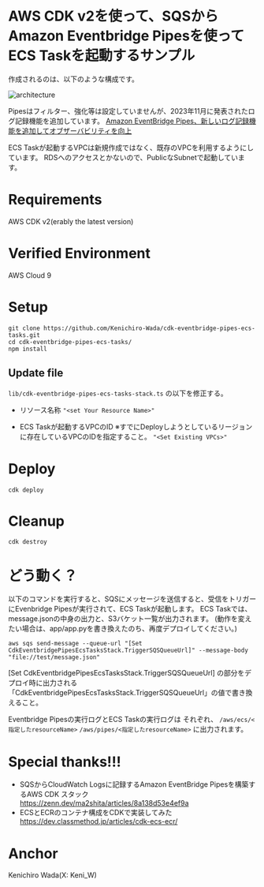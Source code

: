 # AWS CDK v2を使って、SQSからAmazon Eventbridge Pipesを使ってECS Taskを起動するサンプル

作成されるのは、以下のような構成です。

![architecture](https://docs.google.com/drawings/d/e/2PACX-1vRiUTF8v1zQd3lpAjamQPQCRm1RHoDQuMCJsQ3BuATWLwyKbLBcZUHZtzM1X_XR0cXDDYty-rddGtMz/pub?w=1229&h=530)

Pipesはフィルター、強化等は設定していませんが、2023年11月に発表されたログ記録機能を追加しています。
[Amazon EventBridge Pipes、新しいログ記録機能を追加してオブザーバビリティを向上](https://aws.amazon.com/jp/about-aws/whats-new/2023/11/amazon-eventbridge-logging-improved-observability/)

ECS Taskが起動するVPCは新規作成ではなく、既存のVPCを利用するようにしています。
RDSへのアクセスとかないので、PublicなSubnetで起動しています。

# Requirements
AWS CDK v2(erably the latest version)

# Verified Environment
AWS Cloud 9

# Setup

```
git clone https://github.com/Kenichiro-Wada/cdk-eventbridge-pipes-ecs-tasks.git
cd cdk-eventbridge-pipes-ecs-tasks/
npm install
```

## Update file
`lib/cdk-eventbridge-pipes-ecs-tasks-stack.ts` の以下を修正する。
- リソース名称
`"<set Your Resource Name>"`

- ECS Taskが起動するVPCのID ※すでにDeployしようとしているリージョンに存在しているVPCのIDを指定すること。
`"<Set Existing VPCs>"`

# Deploy

```
cdk deploy
```

# Cleanup

```
cdk destroy
```

# どう動く？

以下のコマンドを実行すると、SQSにメッセージを送信すると、受信をトリガーにEvenbridge Pipesが実行されて、ECS Taskが起動します。
ECS Taskでは、message.jsonの中身の出力と、S3バケット一覧が出力されます。
(動作を変えたい場合は、app/app.pyを書き換えたのち、再度デプロイしてください。)

```
aws sqs send-message --queue-url "[Set CdkEventbridgePipesEcsTasksStack.TriggerSQSQueueUrl]" --message-body "file://test/message.json"
```
[Set CdkEventbridgePipesEcsTasksStack.TriggerSQSQueueUrl] の部分をデプロイ時に出力される 「CdkEventbridgePipesEcsTasksStack.TriggerSQSQueueUrl」の値で書き換えること。

Eventbridge Pipesの実行ログとECS Taskの実行ログは
それぞれ、
`/aws/ecs/<指定したresourceName>`
`/aws/pipes/<指定したresourceName>`
に出力されます。

# Special thanks!!!
- SQSからCloudWatch Logsに記録するAmazon EventBridge Pipesを構築するAWS CDK スタック 
https://zenn.dev/ma2shita/articles/8a138d53e4ef9a
- ECSとECRのコンテナ構成をCDKで実装してみた
https://dev.classmethod.jp/articles/cdk-ecs-ecr/

# Anchor
Kenichiro Wada(X: Keni_W)

